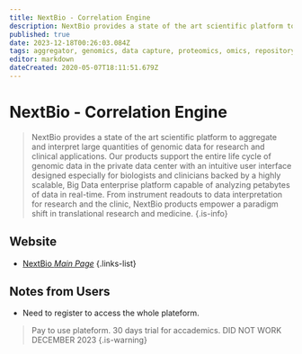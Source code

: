 ```yaml
---
title: NextBio - Correlation Engine
description: NextBio provides a state of the art scientific platform to aggregate and interpret large quantities of genomic data for research and clinical applications.
published: true
date: 2023-12-18T00:26:03.084Z
tags: aggregator, genomics, data capture, proteomics, omics, repository
editor: markdown
dateCreated: 2020-05-07T18:11:51.679Z
---
```


# NextBio - Correlation Engine

> NextBio provides a state of the art scientific platform to aggregate and interpret large quantities of genomic data for research and clinical applications. Our products support the entire life cycle of genomic data in the private data center with an intuitive user interface designed especially for biologists and clinicians backed by a highly scalable, Big Data enterprise platform capable of analyzing petabytes of data in real-time. From instrument readouts to data interpretation for research and the clinic, NextBio products empower a paradigm shift in translational research and medicine.
{.is-info}

 

## Website 

- [NextBio *Main Page*](http://www.nextbio.com/b/nextbio.nb)
 {.links-list}
 
 ## Notes from Users
 - Need to register to access the whole plateform.
>  Pay to use plateform. 30 days trial for accademics. DID NOT WORK DECEMBER 2023
{.is-warning}


 